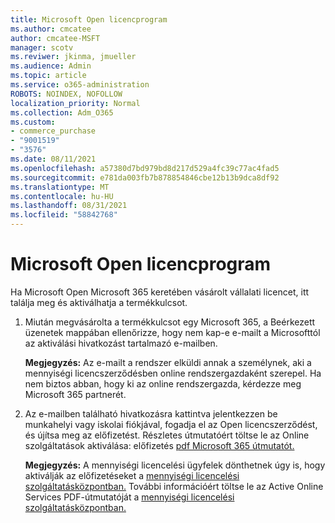 ```yaml
---
title: Microsoft Open licencprogram
ms.author: cmcatee
author: cmcatee-MSFT
manager: scotv
ms.reviwer: jkinma, jmueller
ms.audience: Admin
ms.topic: article
ms.service: o365-administration
ROBOTS: NOINDEX, NOFOLLOW
localization_priority: Normal
ms.collection: Adm_O365
ms.custom:
- commerce_purchase
- "9001519"
- "3576"
ms.date: 08/11/2021
ms.openlocfilehash: a57380d7bd979bd8d217d529a4fc39c77ac4fad5
ms.sourcegitcommit: e781da003fb7b878854846cbe12b13b9dca8df92
ms.translationtype: MT
ms.contentlocale: hu-HU
ms.lasthandoff: 08/31/2021
ms.locfileid: "58842768"
---
```

# <a name="microsoft-open-license-program"></a>Microsoft Open licencprogram

Ha Microsoft Open Microsoft 365 keretében [](https://go.microsoft.com/fwlink/p/?LinkID=613298)vásárolt vállalati licencet, itt találja meg és aktiválhatja a termékkulcsot.

1. Miután megvásárolta a termékkulcsot egy Microsoft 365, a Beérkezett üzenetek mappában ellenőrizze, hogy nem kap-e e-mailt a Microsofttól az aktiválási hivatkozást tartalmazó e-mailben.

    **Megjegyzés:** Az e-mailt a rendszer elküldi annak a személynek, aki a mennyiségi licencszerződésben online rendszergazdaként szerepel. Ha nem biztos abban, hogy ki az online rendszergazda, kérdezze meg Microsoft 365 partnerét.
1. Az e-mailben található hivatkozásra kattintva jelentkezzen be munkahelyi vagy iskolai fiókjával, fogadja el az Open licencszerződést, és újítsa meg az előfizetést. Részletes útmutatóért töltse le az Online szolgáltatások aktiválása: előfizetés [pdf Microsoft 365 útmutatót.](https://go.microsoft.com/fwlink/p/?LinkId=618100)

    **Megjegyzés:** A mennyiségi licencelési ügyfelek dönthetnek úgy is, hogy aktiválják az előfizetéseket a [mennyiségi licencelési szolgáltatásközpontban.](https://go.microsoft.com/fwlink/p/?LinkID=282016) További információért töltse le az Active Online Services PDF-útmutatóját a [mennyiségi licencelési szolgáltatásközpontban.](https://go.microsoft.com/fwlink/p/?LinkId=618096)